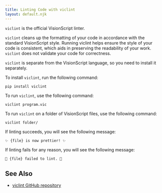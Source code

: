 ```yaml
---
title: Linting Code with viclint
layout: default.njk
---
```


`viclint` is the official VisionScript linter.</p>

`viclint` cleans up the formatting of your code in accordance with the standard VisionScript style. Running viclint helps ensure the style of your code is consistent, which aids in preserving the readability of your work. `viclint` does not validate your code for correctness.

`viclint` is separate from the VisionScript language, so you need to install it separately.

To install `viclint`, run the following command:

```
pip install viclint
```

To run `viclint`, use the following command:

```
viclint program.vic
```

To run `viclint` on a folder of VisionScript files, use the following command:

```
viclint folder/
```

If linting succeeds, you will see the following message:

```
✨ {file} is now prettier! ✨
```

If linting fails for any reason, you will see the following message:

```
🚨 {file} failed to lint. 🚨
```

## See Also

- [viclint GitHub repository](https://github.com/capjamesg/viclint)